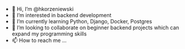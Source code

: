 - 👋 Hi, I’m @hkorzeniewski
- 👀 I’m interested in backend development
- 🌱 I’m currently learning Python, Django, Docker, Postgres
- 💞️ I’m looking to collaborate on beginner backend projects which can expand my programming skills
- 📫 How to reach me ...

<!---
hkorzeniewski/hkorzeniewski is a ✨ special ✨ repository because its `README.md` (this file) appears on your GitHub profile.
You can click the Preview link to take a look at your changes.
--->
